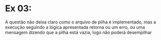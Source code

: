 # Ex 03:
A questão não deixa claro como o arquivo de pilha é implementado, mas a execução seguindo a lógica apresentada retorna ou um erro, ou uma mensagem dizendo que a pilha está vazia, logo não poderá desempilhar